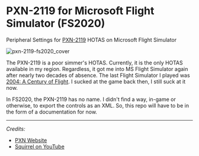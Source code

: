 # PXN-2119 for Microsoft Flight Simulator (FS2020)
Peripheral Settings for [PXN-2119](http://www.e-pxn.com/products/arcade-stick/pxn-2119) HOTAS on Microsoft Flight Simulator

![pxn-2119-fs2020_cover](https://user-images.githubusercontent.com/9207205/91651241-dbc39280-eabc-11ea-9c29-29563ef03a79.jpg)

The PXN-2119 is a poor simmer's HOTAS. Currently, it is the only HOTAS available in my region. Regardless, it got me into MS Flight Simulator again after nearly two decades of absence. The last Flight Simulator I played was [2004: A Century of Flight](https://en.wikipedia.org/wiki/Microsoft_Flight_Simulator_2004:_A_Century_of_Flight). I sucked at the game back then, I still suck at it now.

In FS2020, the PXN-2119 has no name. I didn't find a way, in-game or otherwise, to export the controls as an XML. So, this repo will have to be in the form of a documentation for now.

***

_Credits:_

- [PXN Website](http://www.e-pxn.com)
- [Squirrel on YouTube](https://www.youtube.com/channel/UCSeb5KSN6BC1c0WwEjUzM_A)